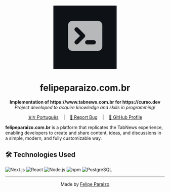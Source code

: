<p align="center">
  <img src="images/curso.dev-logo.jpg" alt="Curso.dev Logo" width="200"/>
</p>

<h1 align="center">felipeparaizo.com.br</h1>

<p align="center">
  <strong>Implementation of https://www.tabnews.com.br for https://curso.dev</strong><br>
  <em>Project developed to acquire knowledge and skills in programming!</em>
</p>

<p align="center">
  <a href="/README-PT.md" target="_blank">🇧🇷 Português</a>
  &nbsp;&nbsp;&nbsp;|&nbsp;&nbsp;&nbsp;
  <a href="https://github.com/Fparaiz0/felipeparaizo.com.br/issues" target="_blank">🐛 Report Bug</a>
  &nbsp;&nbsp;&nbsp;|&nbsp;&nbsp;&nbsp;
  <a href="https://github.com/Fparaiz0" target="_blank">💼 GitHub Profile</a>
</p>

**felipeparaizo.com.br** is a platform that replicates the TabNews experience, enabling developers to create and share content, ideas, and discussions in a simple, modern, and fully customizable way.

## 🛠️ Technologies Used

![Next.js](https://img.shields.io/badge/Next.js-000000?style=for-the-badge&logo=next.js&logoColor=white)
![React](https://img.shields.io/badge/React-20232A?style=for-the-badge&logo=react&logoColor=61DAFB)
![Node.js](https://img.shields.io/badge/Node.js-43853D?style=for-the-badge&logo=node.js&logoColor=white)
![npm](https://img.shields.io/badge/npm-CB3837?style=for-the-badge&logo=npm&logoColor=white)
![PostgreSQL](https://img.shields.io/badge/PostgreSQL-316192?style=for-the-badge&logo=postgresql&logoColor=white)

---

<p align="center">
  Made by <a href="https://github.com/Fparaiz0/" target="_blank">Felipe Paraizo</a>
</p>
